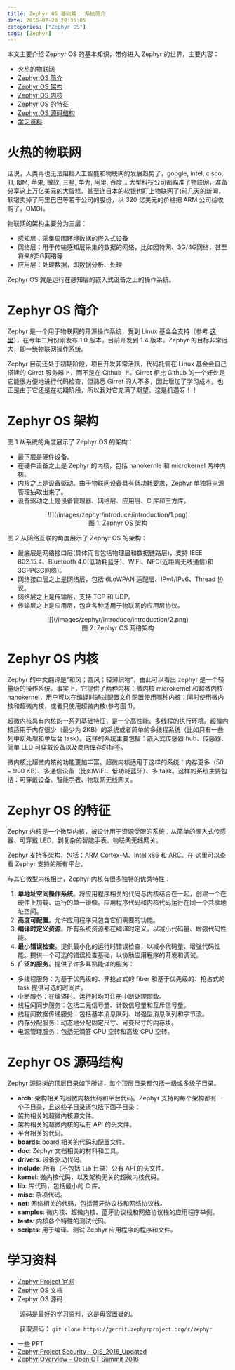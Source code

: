 ```yaml
---
title: Zephyr OS 基础篇： 系统简介
date: 2016-07-20 20:35:05
categories: ["Zephyr OS"]
tags: [Zephyr]
---
```

本文主要介绍 Zephyr OS 的基本知识，带你进入 Zephyr 的世界，主要内容：

- [火热的物联网](#火热的物联网)
- [Zephyr OS 简介](#zephyr-os-简介)
- [Zephyr OS 架构](#zephyr-os-架构)
- [Zephyr OS 内核](#zephyr-os-内核)
- [Zephyr OS 的特征](#zephyr-os-的特征)
- [Zephyr OS 源码结构](#zephyr-os-源码结构)
- [学习资料](#学习资料)

<!--more-->
# 火热的物联网

话说，人类再也无法阻挡人工智能和物联网的发展趋势了，google, intel, cisco, TI, IBM, 苹果, 微软, 三星, 华为, 阿里, 百度... 大型科技公司都瞄准了物联网，准备分享这上万亿美元的大蛋糕。甚至连日本的软银也盯上物联网了(前几天的新闻，软银卖掉了阿里巴巴等若干公司的股份，以 320 亿美元的价格把 ARM 公司给收购了，OMG)。

物联网的架构主要分为三层：
- 感知层：采集周围环境数据的嵌入式设备
- 网络层：用于传输感知层采集的数据的网络，比如因特网、3G/4G网络，甚至将来的5G网络等
- 应用层：处理数据，即数据分析、处理

Zephyr OS 就是运行在感知层的嵌入式设备之上的操作系统。

# Zephyr OS 简介

Zephyr 是一个用于物联网的开源操作系统，受到 Linux 基金会支持（参考 [这里](http://www.cinic.org.cn/site951/hwcj/2016-02-18/812129.shtml)），在今年二月份刚发布 1.0 版本，目前开发到 1.4 版本。Zephyr 的目标非常远大，即一统物联网操作系统。

Zephyr 目前还处于初期阶段，项目开发非常活跃，代码托管在 Linux 基金会自己搭建的 Girret 服务器上，而不是在 Github 上。Girret 相比 Github 的一个好处是它能很方便地进行代码检查，但熟悉 Girret 的人不多，因此增加了学习成本。也正是由于它还是在初期阶段，所以我对它充满了期望。这是机遇呀！！

# Zephyr OS 架构
图 1 从系统的角度展示了 Zephyr OS 的架构：
- 最下层是硬件设备。
- 在硬件设备之上是 Zephyr 的内核，包括 nanokernle 和 microkernel 两种内核。
- 内核之上是设备驱动。由于物联网设备具有低功耗要求，Zephyr 单独将电源管理抽取出来了。
- 设备驱动之上是设备管理器、网络层、应用层、C 库和三方库。

<center>![](/images/zephyr/introduce/introduction/1.png)</center>

<center>图 1. Zephyr OS 架构</center>

图 2 从网络互联的角度展示了 Zephyr OS 的架构：
- 最底层是网络接口层(具体而言包括物理层和数据链路层)，支持 IEEE 802.15.4、Bluetooth 4.0(低功耗蓝牙)、WiFi、NFC(近距离无线通信)和 3GPP(3G网络)。
- 网络接口层之上是网络层，包括 6LoWPAN 适配层、IPv4/IPv6、Thread 协议。
- 网络层之上是传输层，支持 TCP 和 UDP。
- 传输层之上是应用层，包含各种适用于物联网的应用层协议。

<center>![](/images/zephyr/introduce/introduction/2.png)</center>

<center>图 2. Zephyr OS 网络架构</center>

# Zephyr OS 内核

Zephyr 的中文翻译是“和风；西风；轻薄织物”，由此可以看出 zephyr 是一个轻量级的操作系统。事实上，它提供了两种内核：微内核 microkernel 和超微内核 nanokernel，用户可以在编译时通过配置文件配置使用哪种内核：同时使用微内核和超微内核，或者只使用超微内核(参考图 1)。

超微内核具有内核的一系列基础特征，是一个高性能、多线程的执行环境。超微内核适用于内存很少（最少为 2KB）的系统或者简单的多线程系统（比如只有一些列中断处理和单后台 task）。这样的系统主要包括：嵌入式传感器 hub、传感器、简单 LED 可穿戴设备以及商店库存的标签。

微内核比超微内核的功能更加丰富。超微内核适用于这样的系统：内存更多（50 ~ 900 KB）、多通信设备（比如WIFI、低功耗蓝牙）、多 task。这样的系统主要包括：可穿戴设备、智能手表、物联网无线网关。
# Zephyr OS 的特征

Zephyr 内核是一个微型内核，被设计用于资源受限的系统：从简单的嵌入式传感器、可穿戴 LED，到复杂的智能手表、物联网无线网关。

Zephyr 支持多架构，包括：ARM Cortex-M、Intel x86 和 ARC。在 [这里](https://www.zephyrproject.org/doc/board/board.html)可以查看 Zephyr 支持的所有平台。

与其它微型内核相比，Zephyr 内核有很多独特的优秀特性：

 1. **单地址空间操作系统**。将应用程序相关的代码与内核结合在一起，创建一个在硬件上加载、运行的单一镜像。应用程序代码和内核代码运行在同一个共享地址空间。
 2. **高度可配置**。允许应用程序只包含它们需要的功能。
 3. **编译时定义资源**。所有系统资源都在编译时定义，以减小代码量、增强代码性能。
 4. **最小错误检查**。提供最小化的运行时错误检查，以减小代码量、增强代码性能。提供一个可选的错误检查基础，以协助应用程序的开发和调试。
 5. **广泛的服务**。提供了许多耳熟能详的服务：
  - 多线程服务：为基于优先级的、非抢占式的 fiber 和基于优先级的、抢占式的 task 提供可选的时间片。
  - 中断服务：在编译时、运行时均可注册中断处理函数。
  - 线程间同步服务：包括二元信号量、计数信号量和互斥信号量。
  - 线程间数据传递服务：包括基本消息队列、增强型消息队列和字节流。
  - 内存分配服务：动态地分配固定尺寸、可变尺寸的内存块。
  - 电源管理服务：包括无滴答 CPU 空转和高级 CPU 空转。

# Zephyr OS 源码结构
Zephyr 源码树的顶层目录如下所述，每个顶层目录都包括一级或多级子目录。

- **arch**: 架构相关的超微内核代码和平台代码。Zephyr 支持的每个架构都有一个子目录，且这些子目录还包括下面子目录：
 - 架构相关的超微内核源文件。
 - 架构相关的超微内核的私有 API 的头文件。
 - 平台相关的代码。
- **boards**: board 相关的代码和配置文件。
- **doc**: Zephyr 文档相关的材料和工具。
- **drivers**: 设备驱动代码。
- **include**: 所有（不包括 `lib` 目录）公有 API 的头文件。
- **kernel**: 微内核代码，以及架构无关的超微内核代码。
- **lib**: 库代码，包括最小的 C 库。
- **misc**: 杂项代码。
- **net**: 网络相关的代码，包括蓝牙协议栈和网络协议栈。
- **samples**: 微内核、超微内核、蓝牙协议栈和网络协议栈的应用程序举例。
- **tests**: 内核各个特性的测试代码。
- **scripts**: 用于编译、测试 Zephyr 应用程序的程序和文件。

# 学习资料
- [Zephyr Project 官网](https://www.zephyrproject.org/)
- [Zephyr OS 文档](https://www.zephyrproject.org/doc)
- Zephyr OS 源码

　　源码是最好的学习资料，这是毋容置疑的。

　　获取源码： `git clone https://gerrit.zephyrproject.org/r/zephyr `
- 一些 PPT
 - [Zephyr Project Security - OIS_2016_Updated](http://events.linuxfoundation.org/sites/events/files/slides/Zephyr%20Project%20Security%20-%20OIS_2016_Updated.pdf)
 - [Zephyr Overview - OpenIOT Summit 2016](http://events.linuxfoundation.org/sites/events/files/slides/Zephyr%20Overview%20-%20OpenIOT%20Summit%202016.pdf)








